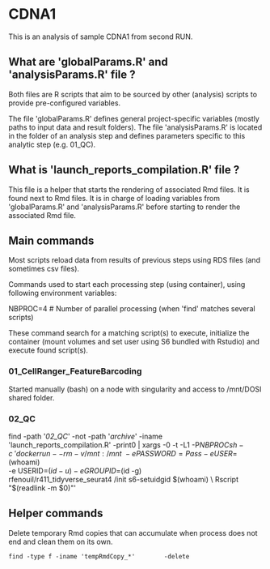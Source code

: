 # CDNA1

This is an analysis of sample CDNA1 from second RUN.

## What are 'globalParams.R' and 'analysisParams.R' file ?

Both files are R scripts that aim to be sourced by other (analysis) scripts to provide pre-configured variables.

The file 'globalParams.R' defines general project-specific variables (mostly paths to input data and result folders).
The file 'analysisParams.R' is located in the folder of an analysis step and defines parameters specific to this analytic step (e.g. 01_QC).

## What is 'launch_reports_compilation.R' file ?

This file is a helper that starts the rendering of associated Rmd files. It is found next to Rmd files.
It is in charge of loading variables from 'globalParams.R' and 'analysisParams.R' before starting to render the associated Rmd file.

## Main commands

Most scripts reload data from results of previous steps using RDS files (and sometimes csv files).

Commands used to start each processing step (using container), using following environment variables:

NBPROC=4 # Number of parallel processing (when 'find' matches several scripts)


These command search for a matching script(s) to execute, initialize the container (mount volumes and set user using S6 bundled with Rstudio) and execute found script(s).

### 01_CellRanger_FeatureBarcoding

Started manually (bash) on a node with singularity and access to /mnt/DOSI shared folder.

### 02_QC

find -path '*02_QC*' -not -path '*archive*' -iname 'launch_reports_compilation.R' -print0 | xargs -0 -t -L1 -P$NBPROC sh -c \
'docker run --rm -v /mnt:/mnt \
            -e PASSWORD=Pass -e USER=$(whoami) \
            -e USERID=$(id -u) -e GROUPID=$(id -g) \
            rfenouil/r411_tidyverse_seurat4 /init s6-setuidgid $(whoami) \
            Rscript "$(readlink -m $0)"'


## Helper commands

Delete temporary Rmd copies that can accumulate when process does not end and clean them on its own.
```
find -type f -iname 'tempRmdCopy_*'        -delete
```


